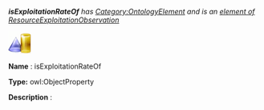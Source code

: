 ___isExploitationRateOf__ 
 has
 [Category:OntologyElement](../../Category/OntologyElement "Category:OntologyElement") 
 and is an
 [element of](../../Property/ElementOf "Property:ElementOf") 
[ResourceExploitationObservation](../../Submissions/ResourceExploitationObservation "Submissions:ResourceExploitationObservation")_




  





[![ObjectProperty](../public/images/thumb/c/c3/ObjectProperty.gif/45px-ObjectProperty.gif)](../../Image/ObjectProperty.gif "ObjectProperty")


__Name__ 
 : isExploitationRateOf
 



__Type:__ 
 owl:ObjectProperty
 



__Description__ 
 :